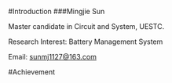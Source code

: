 #Introduction
###Mingjie Sun

Master candidate in Circuit and System, UESTC.

Research Interest: Battery Management System

Email: sunmj1127@163.com

#Achievement

